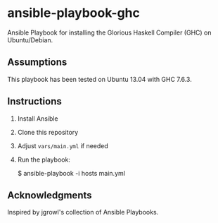 # ansible-playbook-ghc

Ansible Playbook for installing the Glorious Haskell Compiler (GHC)
on Ubuntu/Debian.


## Assumptions

This playbook has been tested on Ubuntu 13.04 with GHC 7.6.3.


## Instructions

1. Install Ansible

2. Clone this repository

3. Adjust `vars/main.yml` if needed

4. Run the playbook:

    $ ansible-playbook -i hosts main.yml


## Acknowledgments

Inspired by jgrowl's collection of Ansible Playbooks.
